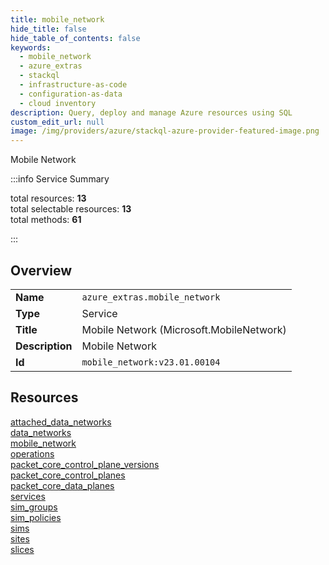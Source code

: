 ```yaml
---
title: mobile_network
hide_title: false
hide_table_of_contents: false
keywords:
  - mobile_network
  - azure_extras
  - stackql
  - infrastructure-as-code
  - configuration-as-data
  - cloud inventory
description: Query, deploy and manage Azure resources using SQL
custom_edit_url: null
image: /img/providers/azure/stackql-azure-provider-featured-image.png
---
```

Mobile Network  
    
:::info Service Summary

<div class="row">
<div class="providerDocColumn">
<span>total resources:&nbsp;<b>13</b></span><br />
<span>total selectable resources:&nbsp;<b>13</b></span><br />
<span>total methods:&nbsp;<b>61</b></span><br />
</div>
</div>

:::

## Overview
<table><tbody>
<tr><td><b>Name</b></td><td><code>azure_extras.mobile_network</code></td></tr>
<tr><td><b>Type</b></td><td>Service</td></tr>
<tr><td><b>Title</b></td><td>Mobile Network (Microsoft.MobileNetwork)</td></tr>
<tr><td><b>Description</b></td><td>Mobile Network</td></tr>
<tr><td><b>Id</b></td><td><code>mobile_network:v23.01.00104</code></td></tr>
</tbody></table>

## Resources
<div class="row">
<div class="providerDocColumn">
<a href="/providers/azure_extras/mobile_network/attached_data_networks/">attached_data_networks</a><br />
<a href="/providers/azure_extras/mobile_network/data_networks/">data_networks</a><br />
<a href="/providers/azure_extras/mobile_network/mobile_network/">mobile_network</a><br />
<a href="/providers/azure_extras/mobile_network/operations/">operations</a><br />
<a href="/providers/azure_extras/mobile_network/packet_core_control_plane_versions/">packet_core_control_plane_versions</a><br />
<a href="/providers/azure_extras/mobile_network/packet_core_control_planes/">packet_core_control_planes</a><br />
<a href="/providers/azure_extras/mobile_network/packet_core_data_planes/">packet_core_data_planes</a><br />
</div>
<div class="providerDocColumn">
<a href="/providers/azure_extras/mobile_network/services/">services</a><br />
<a href="/providers/azure_extras/mobile_network/sim_groups/">sim_groups</a><br />
<a href="/providers/azure_extras/mobile_network/sim_policies/">sim_policies</a><br />
<a href="/providers/azure_extras/mobile_network/sims/">sims</a><br />
<a href="/providers/azure_extras/mobile_network/sites/">sites</a><br />
<a href="/providers/azure_extras/mobile_network/slices/">slices</a><br />
</div>
</div>
